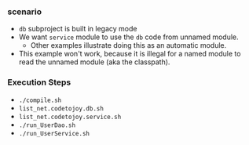 
### scenario

* `db` subproject is built in legacy mode
* We want `service` module to use the `db` code from unnamed module.
    * Other examples illustrate doing this as an automatic module.
* This example won't work, because it is illegal for a named module to read the unnamed module (aka the classpath).

### Execution Steps

* `./compile.sh`
* `list_net.codetojoy.db.sh`
* `list_net.codetojoy.service.sh`
* `./run_UserDao.sh`
* `./run_UserService.sh`
